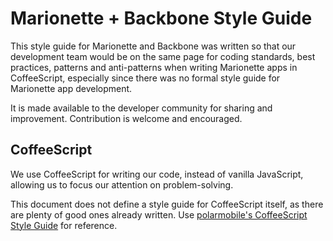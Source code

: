 # Marionette + Backbone Style Guide

This style guide for Marionette and Backbone was written so that our development team would be on the same page for coding standards, best practices, patterns and anti-patterns when writing Marionette apps in CoffeeScript, especially since there was no formal style guide for Marionette app development.

It is made available to the developer community for sharing and improvement. Contribution is welcome and encouraged.

## CoffeeScript

We use CoffeeScript for writing our code, instead of vanilla JavaScript, allowing us to focus our attention on problem-solving.

This document does not define a style guide for CoffeeScript itself, as there are plenty of good ones already written. Use [polarmobile's CoffeeScript Style Guide](https://github.com/polarmobile/coffeescript-style-guide) for reference.
